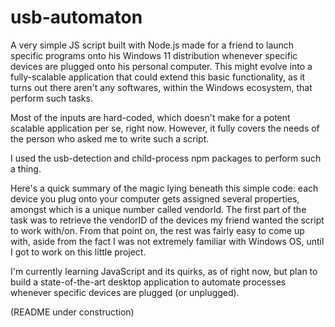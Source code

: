 # usb-automaton
A very simple JS script built with Node.js made for a friend to launch specific programs onto his Windows 11 distribution whenever specific devices are plugged onto his personal computer. This might evolve into a fully-scalable application that could extend this basic functionality, as it turns out there aren't any softwares, within the Windows ecosystem, that perform such tasks.

Most of the inputs are hard-coded, which doesn't make for a potent scalable application per se, right now. However, it fully covers the needs of the person who asked me to write such a script.

I used the usb-detection and child-process npm packages to perform such a thing.

Here's a quick summary of the magic lying beneath this simple code: each device you plug onto your computer gets assigned several properties, amongst which is a unique number called vendorId. The first part of the task was to retrieve the vendorID of the devices my friend wanted the script to work with/on. From that point on, the rest was fairly easy to come up with, aside from the fact I was not extremely familiar with Windows OS, until I got to work on this little project.

I'm currently learning JavaScript and its quirks, as of right now, but plan to build a state-of-the-art desktop application to automate processes whenever specific devices are plugged (or unplugged).

(README under construction)
